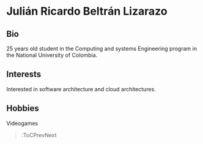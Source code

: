 # Julián Ricardo Beltrán Lizarazo

## Bio
25 years old student in the Computing and systems Engineering program in the National University of Colombia. 
## Interests
Interested in software architecture and cloud architectures.
## Hobbies
Videogames

> :ToCPrevNext